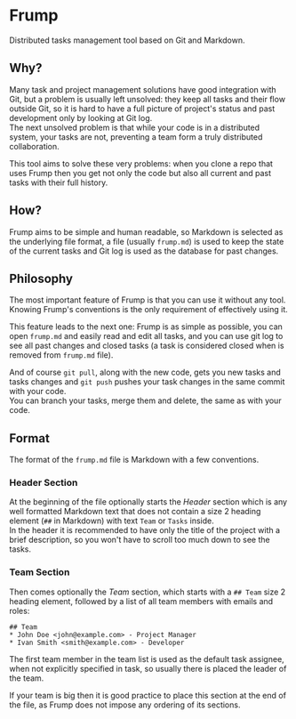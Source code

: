 # Frump

Distributed tasks management tool based on Git and Markdown.

## Why?

Many task and project management solutions have good integration with Git, 
but a problem is usually left unsolved: they keep all tasks and their flow
outside Git, so it is hard to have a full picture of project's status and past
development only by looking at Git log.  
The next unsolved problem is that while your code is in a distributed system,
your tasks are not, preventing a team form a truly distributed collaboration.  

This tool aims to solve these very problems: when you clone a repo that uses 
Frump then you get not only the code but also all current and past tasks 
with their full history. 

## How?

Frump aims to be simple and human readable, so Markdown is selected as the 
underlying file format, a file (usually `frump.md`) is used to keep the state 
of the current tasks and Git log is used as the database for past changes.

## Philosophy

The most important feature of Frump is that you can use it without any tool. 
Knowing Frump's conventions is the only requirement of effectively using it.  

This feature leads to the next one: Frump is as simple as possible, you can 
open `frump.md` and easily read and edit all tasks, and you can use git log 
to see all past changes and closed tasks (a task is considered closed when
is removed from `frump.md` file).  

And of course `git pull`, along with the new code, gets you new tasks and tasks 
changes and `git push` pushes your task changes in the same commit with your code.  
You can branch your tasks, merge them and delete, the same as with your code. 

## Format

The format of the `frump.md` file is Markdown with a few conventions.  

### Header Section

At the beginning of the file optionally starts the _Header_ section which is
any well formatted Markdown text that does not contain a size 2 heading element
(`##` in Markdown) with text `Team` or `Tasks` inside.  
In the header it is recommended to have only the title of the project with a 
brief description, so you won't have to scroll too much down to see the tasks.

### Team Section

Then comes optionally the _Team_ section, which starts with a `## Team` size 2 heading element,
followed by a list of all team members with emails and roles:
```
## Team
* John Doe <john@example.com> - Project Manager
* Ivan Smith <smith@example.com> - Developer
```    
The first team member in the team list is used as the default task assignee, when not 
explicitly specified in task, so usually there is placed the leader of the team.  

If your team is big then it is good practice to place this section at the end of the file,
as Frump does not impose any ordering of its sections.
